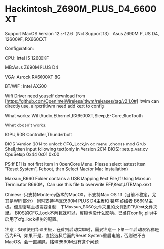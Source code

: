# Hackintosh_Z690M_PLUS_D4_6600XT
Support MacOS Version 12.5-12.6（Not Support 13）
Asus Z690M PLUS D4, 12600KF, RX6600XT

Configuration:

CPU: Intel I5 12600KF

MB:Asus Z690M PLUS D4

VGA: Asrock RX6600XT 8G

BT/WIFI:  Intel AX200

Wifi Driver need youself download from [https://github.com/OpenIntelWireless/itlwm/releases/tag/v2.1.0#]
itwlm can directly use, airportltlwm need add kext to config

What works:
Wifi,Audio,Ethernet,RX6600XT,Sleep,E-Core,BlueTooth

What doesn't works:

IGPU,RGB Controller,Thunderbolt

BIOS Version 2014
to unlock CFG_Lock,in oc menu ,choose mod Grub Shell,then input following text(only in Version 2014 BIOS):
setup_var_cv CpuSetup 0x44 0x01 0x00

PS:If EFI is not first item In OpenCore Menu, Please select lastest item "Reset System", Reboot, then Select Mac(or Mac Installation)

Maxsun_B660 Folder contains a USB Mapping Kext File,If Using Maxsun Terminator B660M，Can use this file to overwrite EFI\Kext\UTBMap.kext

Chinese:
只支持Monterey版本的MacOS，不支持Mac OS 13（目前不稳定，尤其是WIFI部分）
同时支持华硕Z690M PLUS D4主板和 铭瑄 终结者 B660M主板。但是铭瑄主板需要复制一下Maxsun_B660文件夹里的文件到EFI\Kext文件夹里。
BIOS的CFG_Lock不解锁就可以，解锁也没什么影响。已经在config.plist中启用了cfg_lock相关的配置。

注意：如果使用华硕主板，在看到启动菜单时，需要注意一下第一个启动项名称是否为EFI，如果不是，直接选择后面的Reset System重启电脑，否则进不去MacOS，会一直黑屏。铭瑄B660M没有这个问题